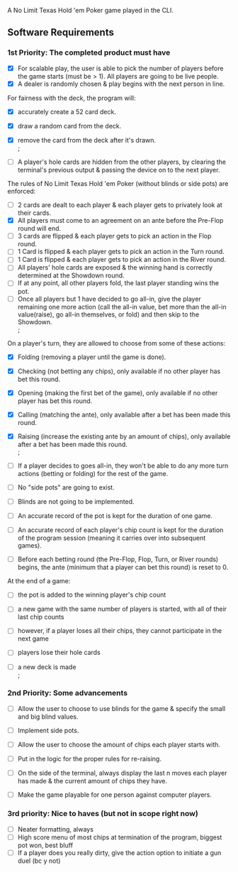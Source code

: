 A No Limit Texas Hold 'em Poker game played in the CLI.

## Software Requirements

### 1st Priority: The completed product must have
- [X] For scalable play, the user is able to pick the number of players before the game starts (must be > 1).  All players are going to be live people.
- [X] A dealer is randomly chosen & play begins with the next person in line.

For fairness with the deck, the program will:
- [X] accurately create a 52 card deck.
- [X] draw a random card from the deck.
- [X] remove the card from the deck after it's drawn.  
;

- [ ] A player's hole cards are hidden from the other players, by clearing the terminal's previous output & passing the device on to the next player.

The rules of No Limit Texas Hold 'em Poker (without blinds or side pots) are enforced:
- [ ] 2 cards are dealt to each player & each player gets to privately look at their cards.
- [X] All players must come to an agreement on an ante before the Pre-Flop round will end.
- [ ] 3 cards are flipped & each player gets to pick an action in the Flop round.
- [ ] 1 Card is flipped & each player gets to pick an action in the Turn round.
- [ ] 1 Card is flipped & each player gets to pick an action in the River round.
- [ ] All players' hole cards are exposed & the winning hand is correctly determined at the Showdown round.
- [ ] If at any point, all other players fold, the last player standing wins the pot.
- [ ] Once all players but 1 have decided to go all-in, give the player remaining one more action (call the all-in value, bet more than the all-in value(raise), go all-in themselves, or fold) and then skip to the Showdown.  
;

On a player's turn, they are allowed to choose from some of these actions:
- [X] Folding (removing a player until the game is done).
- [X] Checking (not betting any chips), only available if no other player has bet this round.
- [X] Opening (making the first bet of the game), only available if no other player has bet this round.
- [X] Calling (matching the ante), only available after a bet has been made this round.
- [X] Raising (increase the existing ante by an amount of chips), only available after a bet has been made this round.  
;

- [ ] If a player decides to goes all-in, they won't be able to do any more turn actions (betting or folding) for the rest of the game.
- [ ] No "side pots" are going to exist.
- [ ] Blinds are not going to be implemented.
- [ ] An accurate record of the pot is kept for the duration of one game.
- [ ] An accurate record of each player's chip count is kept for the duration of the program session (meaning it carries over into subsequent games).
- [ ] Before each betting round (the Pre-Flop, Flop, Turn, or River rounds) begins, the ante (minimum that a player can bet this round) is reset to 0.

 At the end of a game:
 - [ ] the pot is added to the winning player's chip count
 - [ ] a new game with the same number of players is started, with all of their last chip counts
 - [ ] however, if a player loses all their chips, they cannot participate in the next game
 - [ ] players lose their hole cards
 - [ ] a new deck is made  
;


### 2nd Priority: Some advancements
 - [ ] Allow the user to choose to use blinds for the game & specify the small and big blind values.
 - [ ] Implement side pots.
 - [ ] Allow the user to choose the amount of chips each player starts with.
 - [ ] Put in the logic for the proper rules for re-raising.
 - [ ] On the side of the terminal, always display the last n moves each player has made & the current amount of chips they have.
 - [ ] Make the game playable for one person against computer players.


### 3rd priority:  Nice to haves (but not in scope right now)
 - [ ] Neater formatting, always
 - [ ] High score menu of most chips at termination of the program, biggest pot won, best bluff
 - [ ] If a player does you really dirty, give the action option to initiate a gun duel (bc y not)
